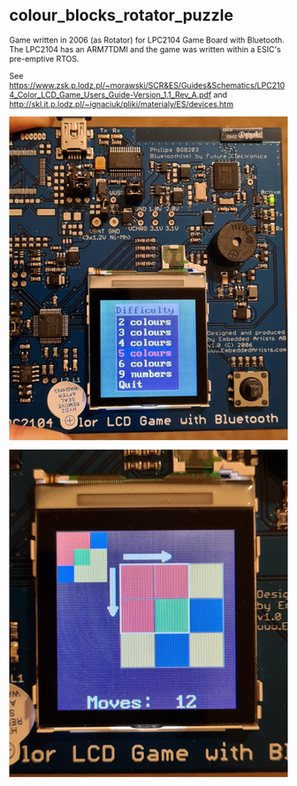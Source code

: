 # colour_blocks_rotator_puzzle
Game written in 2006 (as Rotator) for LPC2104 Game Board with Bluetooth. The LPC2104 has an ARM7TDMI and the game was written within a ESIC's pre-emptive RTOS.

See https://www.zsk.p.lodz.pl/~morawski/SCR&ES/Guides&Schematics/LPC2104_Color_LCD_Game_Users_Guide-Version_1.1_Rev_A.pdf and http://skl.it.p.lodz.pl/~ignaciuk/pliki/materialy/ES/devices.htm

![](https://github.com/sulaimanvali/colour_blocks_rotator_puzzle/blob/master/photos/rotator1.jpg)

![](https://github.com/sulaimanvali/colour_blocks_rotator_puzzle/blob/master/photos/rotator2.jpg)
